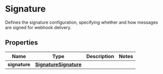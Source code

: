 

# Signature

Defines the signature configuration, specifying whether and how messages are signed for webhook delivery.

## Properties

| Name | Type | Description | Notes |
|------------ | ------------- | ------------- | -------------|
|**signature** | [**SignatureSignature**](SignatureSignature.md) |  |  |




